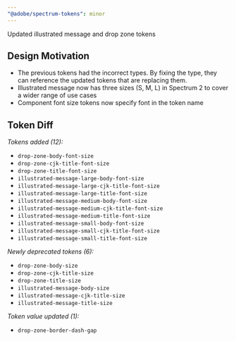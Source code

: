 ```yaml
---
"@adobe/spectrum-tokens": minor
---
```


Updated illustrated message and drop zone tokens

## Design Motivation

- The previous tokens had the incorrect types. By fixing the type, they can reference the updated tokens that are replacing them.
- Illustrated message now has three sizes (S, M, L) in Spectrum 2 to cover a wider range of use cases
- Component font size tokens now specify font in the token name

## Token Diff

_Tokens added (12):_

- `drop-zone-body-font-size`
- `drop-zone-cjk-title-font-size`
- `drop-zone-title-font-size`
- `illustrated-message-large-body-font-size`
- `illustrated-message-large-cjk-title-font-size`
- `illustrated-message-large-title-font-size`
- `illustrated-message-medium-body-font-size`
- `illustrated-message-medium-cjk-title-font-size`
- `illustrated-message-medium-title-font-size`
- `illustrated-message-small-body-font-size`
- `illustrated-message-small-cjk-title-font-size`
- `illustrated-message-small-title-font-size`

_Newly deprecated tokens (6):_

- `drop-zone-body-size`
- `drop-zone-cjk-title-size`
- `drop-zone-title-size`
- `illustrated-message-body-size`
- `illustrated-message-cjk-title-size`
- `illustrated-message-title-size`

_Token value updated (1):_

- `drop-zone-border-dash-gap`
